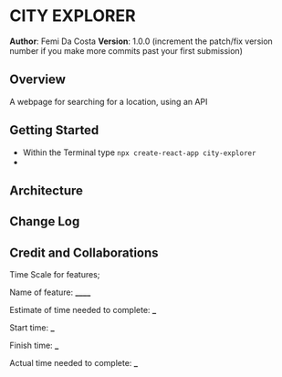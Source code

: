 # CITY EXPLORER

**Author**: Femi Da Costa
**Version**: 1.0.0 (increment the patch/fix version number if you make more commits past your first submission)

## Overview

A webpage for searching for a location, using an API

## Getting Started

- Within the Terminal type `npx create-react-app city-explorer`
-

## Architecture

<!-- Provide a detailed description of the application design. What technologies (languages, libraries, etc) you're using, and any other relevant design information. -->

## Change Log

<!-- Use this area to document the iterative changes made to your application as each feature is successfully implemented. Use time stamps. Here's an example:

01-01-2001 4:59pm - Application now has a fully-functional express server, with a GET route for the location resource. -->

## Credit and Collaborations

<!-- Give credit (and a link) to other people or resources that helped you build this application. -->

Time Scale for features;

Name of feature: **\_\_\_\_**

Estimate of time needed to complete: **\_**

Start time: **\_**

Finish time: **\_**

Actual time needed to complete: **\_**
